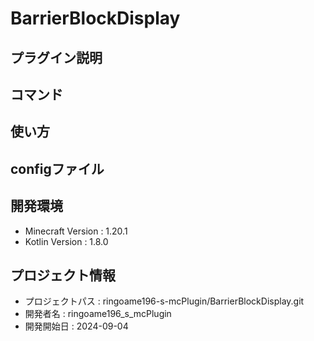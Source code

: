 # BarrierBlockDisplay

## プラグイン説明

## コマンド

## 使い方

## configファイル

## 開発環境
- Minecraft Version : 1.20.1
- Kotlin Version : 1.8.0

## プロジェクト情報
- プロジェクトパス : ringoame196-s-mcPlugin/BarrierBlockDisplay.git
- 開発者名 : ringoame196_s_mcPlugin
- 開発開始日 : 2024-09-04
